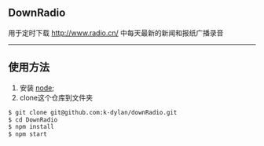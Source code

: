 DownRadio
----
用于定时下载 http://www.radio.cn/ 中每天最新的新闻和报纸广播录音 

----

使用方法
---


1. 安装 [node](http://nodejs.org/);
2. clone这个仓库到文件夹
  
``` bash
$ git clone git@github.com:k-dylan/downRadio.git
$ cd DownRadio
$ npm install
$ npm start
  ```
